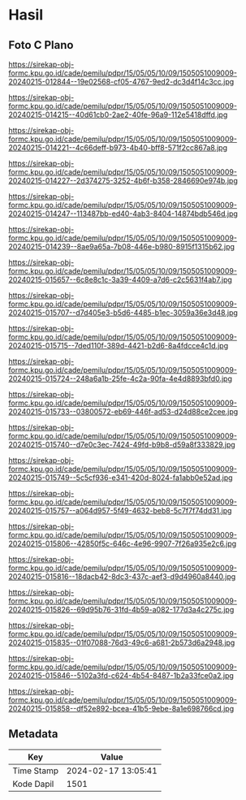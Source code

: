 # Hasil

## Foto C Plano

https://sirekap-obj-formc.kpu.go.id/cade/pemilu/pdpr/15/05/05/10/09/1505051009009-20240215-012844--19e02568-cf05-4767-9ed2-dc3d4f14c3cc.jpg

https://sirekap-obj-formc.kpu.go.id/cade/pemilu/pdpr/15/05/05/10/09/1505051009009-20240215-014215--40d61cb0-2ae2-40fe-96a9-112e5418dffd.jpg

https://sirekap-obj-formc.kpu.go.id/cade/pemilu/pdpr/15/05/05/10/09/1505051009009-20240215-014221--4c66deff-b973-4b40-bff8-571f2cc867a8.jpg

https://sirekap-obj-formc.kpu.go.id/cade/pemilu/pdpr/15/05/05/10/09/1505051009009-20240215-014227--2d374275-3252-4b6f-b358-2846690e974b.jpg

https://sirekap-obj-formc.kpu.go.id/cade/pemilu/pdpr/15/05/05/10/09/1505051009009-20240215-014247--113487bb-ed40-4ab3-8404-14874bdb546d.jpg

https://sirekap-obj-formc.kpu.go.id/cade/pemilu/pdpr/15/05/05/10/09/1505051009009-20240215-014239--8ae9a65a-7b08-446e-b980-8915f1315b62.jpg

https://sirekap-obj-formc.kpu.go.id/cade/pemilu/pdpr/15/05/05/10/09/1505051009009-20240215-015657--6c8e8c1c-3a39-4409-a7d6-c2c5631f4ab7.jpg

https://sirekap-obj-formc.kpu.go.id/cade/pemilu/pdpr/15/05/05/10/09/1505051009009-20240215-015707--d7d405e3-b5d6-4485-b1ec-3059a36e3d48.jpg

https://sirekap-obj-formc.kpu.go.id/cade/pemilu/pdpr/15/05/05/10/09/1505051009009-20240215-015715--7ded110f-389d-4421-b2d6-8a4fdcce4c1d.jpg

https://sirekap-obj-formc.kpu.go.id/cade/pemilu/pdpr/15/05/05/10/09/1505051009009-20240215-015724--248a6a1b-25fe-4c2a-90fa-4e4d8893bfd0.jpg

https://sirekap-obj-formc.kpu.go.id/cade/pemilu/pdpr/15/05/05/10/09/1505051009009-20240215-015733--03800572-eb69-446f-ad53-d24d88ce2cee.jpg

https://sirekap-obj-formc.kpu.go.id/cade/pemilu/pdpr/15/05/05/10/09/1505051009009-20240215-015740--d7e0c3ec-7424-49fd-b9b8-d59a8f333829.jpg

https://sirekap-obj-formc.kpu.go.id/cade/pemilu/pdpr/15/05/05/10/09/1505051009009-20240215-015749--5c5cf936-e341-420d-8024-fa1abb0e52ad.jpg

https://sirekap-obj-formc.kpu.go.id/cade/pemilu/pdpr/15/05/05/10/09/1505051009009-20240215-015757--a064d957-5f49-4632-beb8-5c7f7f74dd31.jpg

https://sirekap-obj-formc.kpu.go.id/cade/pemilu/pdpr/15/05/05/10/09/1505051009009-20240215-015806--42850f5c-646c-4e96-9907-7f26a935e2c6.jpg

https://sirekap-obj-formc.kpu.go.id/cade/pemilu/pdpr/15/05/05/10/09/1505051009009-20240215-015816--18dacb42-8dc3-437c-aef3-d9d4960a8440.jpg

https://sirekap-obj-formc.kpu.go.id/cade/pemilu/pdpr/15/05/05/10/09/1505051009009-20240215-015826--69d95b76-31fd-4b59-a082-177d3a4c275c.jpg

https://sirekap-obj-formc.kpu.go.id/cade/pemilu/pdpr/15/05/05/10/09/1505051009009-20240215-015835--01f07088-76d3-49c6-a681-2b573d6a2948.jpg

https://sirekap-obj-formc.kpu.go.id/cade/pemilu/pdpr/15/05/05/10/09/1505051009009-20240215-015846--5102a3fd-c624-4b54-8487-1b2a33fce0a2.jpg

https://sirekap-obj-formc.kpu.go.id/cade/pemilu/pdpr/15/05/05/10/09/1505051009009-20240215-015858--df52e892-bcea-41b5-9ebe-8a1e698766cd.jpg


## Metadata

| Key        | Value               |
| ---------- | ------------------- |
| Time Stamp | 2024-02-17 13:05:41 |
| Kode Dapil | 1501                |



